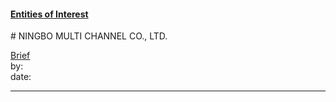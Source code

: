 #### [Entities of Interest](/list.html)
<link rel="stylesheet" type="text/css" href="../../assets/style.css">
# NINGBO MULTI CHANNEL CO., LTD.

[comment]: <> (Add/Remove information below as you want)
[comment]: <> (Markdown cheatsheet: https://github.com/adam-p/markdown-here/wiki/Markdown-Cheatsheet)
[Brief](Brief.md)  
by:  
date:  

---
[comment]: <> (Add your content here)